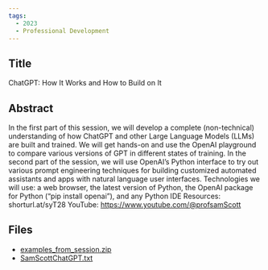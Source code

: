 ```yaml
---
tags:
  - 2023
  - Professional Development
---
```

    
## Title

ChatGPT: How It Works and How to Build on It

## Abstract

In the first part of this session, we will develop a complete (non-technical) understanding of how ChatGPT and other Large Language Models (LLMs) are built and trained. We will get hands-on and use the OpenAI playground to compare various versions of GPT in different states of training. In the second part of the session, we will use OpenAI’s Python interface to try out various prompt engineering techniques for building customized automated assistants and apps with natural language user interfaces. Technologies we will use: a web browser, the latest version of Python, the OpenAI package for Python (“pip install openai”), and any Python IDE
Resources: shorturl.at/syT28
YouTube: https://www.youtube.com/@profsamScott

## Files

- [examples_from_session.zip](resources/2023/Sam_Scott/examples_from_session.zip)
- [SamScottChatGPT.txt](resources/2023/Sam_Scott/SamScottChatGPT.txt)
